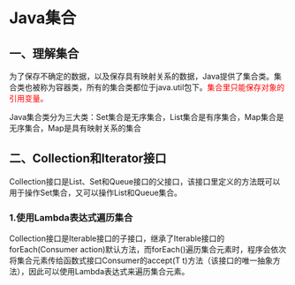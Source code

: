 # Java集合

## 一、理解集合

为了保存不确定的数据，以及保存具有映射关系的数据，Java提供了集合类。集合类也被称为容器类，所有的集合类都位于java.util包下。<font color=red>集合里只能保存对象的引用变量。</font>

Java集合类分为三大类：Set集合是无序集合，List集合是有序集合，Map集合是无序集合，Map是具有映射关系的集合

## 二、Collection和Iterator接口

Collection接口是List、Set和Queue接口的父接口，该接口里定义的方法既可以用于操作Set集合，又可以操作List和Queue集合。

### 1.使用Lambda表达式遍历集合

Collection接口是Iterable接口的子接口，继承了Iterable接口的forEach(Consumer action)默认方法，而forEach()遍历集合元素时，程序会依次将集合元素传给函数式接口Consumer的accept(T t)方法（该接口的唯一抽象方法），因此可以使用Lambda表达式来遍历集合元素。
